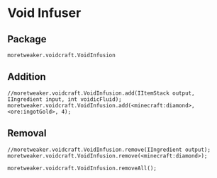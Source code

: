 # Void Infuser

## Package
`moretweaker.voidcraft.VoidInfusion`

## Addition

```zenscript
//moretweaker.voidcraft.VoidInfusion.add(IItemStack output, IIngredient input, int voidicFluid);
moretweaker.voidcraft.VoidInfusion.add(<minecraft:diamond>, <ore:ingotGold>, 4);
```

## Removal

```zenscript
//moretweaker.voidcraft.VoidInfusion.remove(IIngredient output);
moretweaker.voidcraft.VoidInfusion.remove(<minecraft:diamond>);

moretweaker.voidcraft.VoidInfusion.removeAll();
```